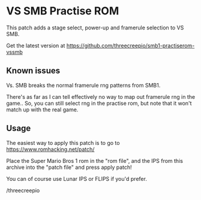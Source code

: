 VS SMB Practise ROM
===================

This patch adds a stage select, power-up and framerule selection to VS SMB.

Get the latest version at https://github.com/threecreepio/smb1-practiserom-vssmb

Known issues
------------

Vs. SMB breaks the normal framerule rng patterns from SMB1.

There's as far as I can tell effectively no way to map out framerule rng in the game.. So, you can still select rng in the practise rom, but note that it won't match up with the real game.

Usage
-----

The easiest way to apply this patch is to go to https://www.romhacking.net/patch/

Place the Super Mario Bros 1 rom in the "rom file", and the IPS from this archive into the "patch file" and press apply patch!

You can of course use Lunar IPS or FLIPS if you'd prefer.

/threecreepio

